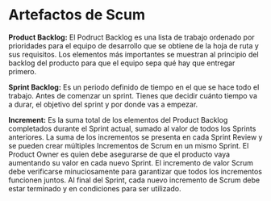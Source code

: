 # Artefactos de Scum

**Product Backlog:**
	El Podruct Backlog es una lista de trabajo ordenado por prioridades para el equipo de desarrollo que se obtiene de la hoja de ruta y sus requisitos. Los elementos más importantes se muestran al principio del backlog del producto para que el equipo sepa qué hay que entregar primero. 

**Sprint Backlog:**
	Es un periodo definido de tiempo en el que se hace todo el trabajo. Antes de comenzar un sprint. Tienes que decidir cuánto tiempo va a durar, el objetivo del sprint y por donde vas a empezar. 

**Increment:**
	Es la suma total de los elementos del Product Backlog completados durante el Sprint actual, sumado al valor de todos los Sprints anteriores. La suma de los incrementos se presenta en cada Sprint Review y se pueden crear múltiples Incrementos de Scrum en un mismo Sprint. El Product Owner es quien debe asegurarse de que el producto vaya aumentando su valor en cada nuevo Sprint. El incremento de valor Scrum debe verificarse minuciosamente para garantizar que todos los incrementos funcionen juntos. Al final del Sprint, cada nuevo incremento de Scrum debe estar terminado y en condiciones para ser utilizado. 
	